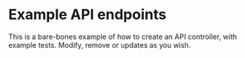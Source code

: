 # Example API endpoints

This is a bare-bones example of how to create an API controller, with example tests. Modify, remove or updates as
you wish.
